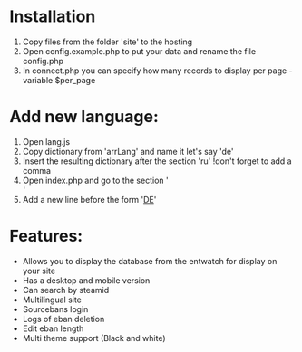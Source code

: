 # Installation
1. Copy files from the folder 'site' to the hosting
2. Open config.example.php to put your data and rename the file config.php
3. In connect.php you can specify how many records to display per page - variable $per_page

# Add new language:
1. Open lang.js
2. Copy dictionary from 'arrLang' and name it let's say 'de'
3. Insert the resulting dictionary after the section 'ru' !don't forget to add a comma
4. Open index.php and go to the section '<div class="navbar-right">'
5. Add a new line before the form '<a class="navbar-lang" onclick="SetLang('de'); localStorage.setItem('lang', 'de');" href="#">DE</a>'

# Features:
- Allows you to display the database from the entwatch for display on your site
- Has a desktop and mobile version
- Can search by steamid
- Multilingual site
- Sourcebans login
- Logs of eban deletion
- Edit eban length
- Multi theme support (Black and white)
